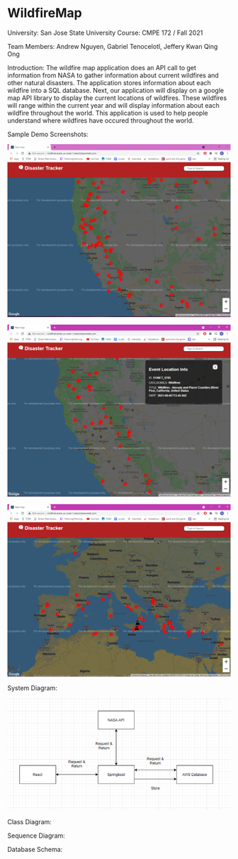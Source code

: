 ﻿# WildfireMap

University: San Jose State University
Course: CMPE 172 / Fall 2021

Team Members: Andrew Nguyen, Gabriel Tenocelotl, Jeffery Kwan Qing Ong

Introduction:
The wildfire map application does an API call to get information from NASA to gather information about current wildfires and other natural disasters.
The application stores information about each wildfire into a SQL database. Next, our application will display on a google map API library to
display the current locations of wildfires. These wildfires will range within the current year and will display information about each wildfire throughout
the world. This application is used to help people understand where wildfires have occured throughout the world. 

Sample Demo Screenshots: 

![Demo Screenshots](/Documentation/wildfireFrontPage.PNG?raw=true "Start Page")

![Demo Screenshots](/Documentation/secondExample.PNG?raw=true "More information on wildfires")

![Demo Screenshots](/Documentation/thirdExample.PNG?raw=true "Europe wildfires")

System Diagram:

![System Diagram](/Documentation/System%20Diagram.PNG?raw=true)

Class Diagram:

Sequence Diagram:

Database Schema:
